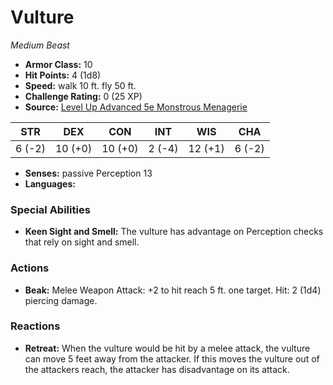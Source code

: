 # Vulture

*Medium* *Beast*

- **Armor Class:** 10
- **Hit Points:** 4 (1d8)
- **Speed:** walk 10 ft. fly 50 ft.
- **Challenge Rating:** 0 (25 XP)
- **Source:** [Level Up Advanced 5e Monstrous Menagerie](https://www.levelup5e.com)

| STR | DEX | CON | INT | WIS | CHA |
| --- | --- | --- | --- | --- | --- |
| 6 (-2) | 10 (+0) | 10 (+0) | 2 (-4) | 12 (+1) | 6 (-2) |

- **Senses:** passive Perception 13
- **Languages:** 
### Special Abilities
- **Keen Sight and Smell:** The vulture has advantage on Perception checks that rely on sight and smell.
### Actions
- **Beak:** Melee Weapon Attack: +2 to hit  reach 5 ft.  one target. Hit: 2 (1d4) piercing damage.
### Reactions
- **Retreat:** When the vulture would be hit by a melee attack, the vulture can move 5 feet away from the attacker. If this moves the vulture out of the attackers reach, the attacker has disadvantage on its attack.

